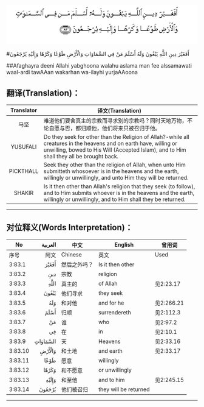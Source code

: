 ![003:083](images/003_083.gif)

#أَفَغَيْرَ دِينِ اللَّهِ يَبْغُونَ وَلَهُ أَسْلَمَ مَنْ فِي السَّمَاوَاتِ وَالْأَرْضِ طَوْعًا وَكَرْهًا وَإِلَيْهِ يُرْجَعُونَ 

##Afaghayra deeni Allahi yabghoona walahu aslama man fee alssamawati waal-ardi tawAAan wakarhan wa-ilayhi yurjaAAoona 

## 翻译(Translation)：

| Translator | 译文(Translation)                                            |
| :--------: | ------------------------------------------------------------ |
|    马坚    | 难道他们要舍真主的宗教而寻求别的宗教吗？同时天地万物，不论自愿与否，都归顺他，他们将来只被召归于他。 |
|  YUSUFALI  | Do they seek for other than the Religion of Allah?-while all creatures in the heavens and on earth have, willing or unwilling, bowed to His Will (Accepted Islam), and to Him shall they all be brought back. |
| PICKTHALL  | Seek they other than the religion of Allah, when unto Him submitteth whosoever is in the heavens and the earth, willingly or unwillingly, and unto Him they will be returned. |
|   SHAKIR   | Is it then other than Allah's religion that they seek (to follow), and to Him submits whoever is in the heavens and the earth, willingly or unwillingly, and to Him shall they be returned. |

---

## 对位释义(Words Interpretation)：

| No   | العربية | 中文    | English | 曾用词 |
| ---- | ------: | ------- | ------- | ------ |
| 序号 |    阿文 | Chinese | 英文    | Used   |
| 3:83.1  | أَفَغَيْرَ    | 然后之外吗？ | Is it then other      |            |
| 3:83.2  | دِينِ      | 宗教         | religion              |            |
| 3:83.3  |     اللَّهِ | 真主的       | of Allah              | 见2:23.17  |
| 3:83.4  | يَبْغُونَ    | 他们寻求     | they seek             |            |
| 3:83.5  | وَلَهُ      | 和对他       | and for he            | 见2:266.21 |
| 3:83.6  | أَسْلَمَ     | 归顺         | surrendereth          | 见2:112.3  |
| 3:83.7  | مَنْ       | 谁           | who                   | 见2:97.2   |
| 3:83.8  | فِي       | 在           | in                    | 见2:10.1   |
| 3:83.9  | السَّمَاوَاتِ | 天           | Heavens               | 见2:33.16  |
| 3:83.10 | وَالْأَرْضِ   | 和土地       | and earth             | 见2:33.17  |
| 3:83.11 | طَوْعًا     | 愿意         | willingly             |            |
| 3:83.12 | وَكَرْهًا    | 和不愿意     | or unwillingly        |            |
| 3:83.13 | وَإِلَيْهِ    | 和至他       | and to him            | 见2:245.15 |
| 3:83.14 | يُرْجَعُونَ   | 他们被召归   | they will be returned |            |

---
